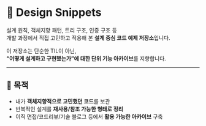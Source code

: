 # 🧠 Design Snippets

설계 원칙, 객체지향 패턴, 트리 구조, 인증 구조 등  
개발 과정에서 직접 고민하고 적용해 본 **설계 중심 코드 예제 저장소**입니다.

이 저장소는 단순한 TIL이 아닌,  
**“어떻게 설계하고 구현했는가”에 대한 단위 기능 아카이브**를 지향합니다.

---

## 📌 목적

- 내가 **객체지향적으로 고민했던 코드**를 보관
- 반복적인 설계를 **재사용/참조 가능한 형태로 정리**
- 이직 면접/코드리뷰/기술 블로그 등에서 **활용 가능한 아카이브** 구축
